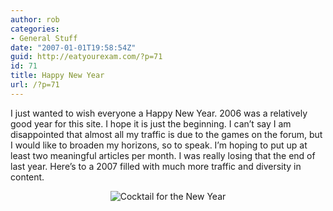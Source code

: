 ```yaml
---
author: rob
categories:
- General Stuff
date: "2007-01-01T19:58:54Z"
guid: http://eatyourexam.com/?p=71
id: 71
title: Happy New Year
url: /?p=71
---
```

I just wanted to wish everyone a Happy New Year. 2006 was a relatively good year for this site. I hope it is just the beginning. I can&#8217;t say I am disappointed that almost all my traffic is due to the games on the forum, but I would like to broaden my horizons, so to speak. I&#8217;m hoping to put up at least two meaningful articles per month. I was really losing that the end of last year. Here&#8217;s to a 2007 filled with much more traffic and diversity in content.

<div style="text-align: center">
  <img alt="Cocktail for the New Year" title="Cocktail for the New Year" src="http://eatyourexam.com/my-images/glass.cocktail.gif" />
</div>